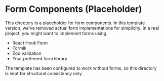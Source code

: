 # Form Components (Placeholder)

This directory is a placeholder for form components. In this template version, we've removed actual form implementations for simplicity. In a real project, you might want to implement forms using:

- React Hook Form
- Formik
- Zod validation
- Your preferred form library

The template has been configured to work without forms, so this directory is kept for structural consistency only.